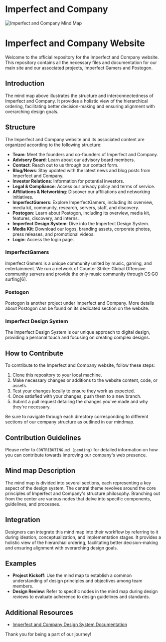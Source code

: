 # Imperfect and Company

![Imperfect and Company Mind Map](https://imperfectdesignsystem.com/assets/img/imperfectandcompany/mindmap/imperfect_and_company_mindmap.png)

# Imperfect and Company Website

Welcome to the official repository for the Imperfect and Company website. This repository contains all the necessary files and documentation for our main site and our associated projects, Imperfect Gamers and Postogon.

## Introduction
The mind map above illustrates the structure and interconnectedness of Imperfect and Company. It provides a holistic view of the hierarchical ordering, facilitating better decision-making and ensuring alignment with overarching design goals.

## Structure

The Imperfect and Company website and its associated content are organized according to the following structure:

- **Team**: Meet the founders and co-founders of Imperfect and Company.
- **Advisory Board**: Learn about our advisory board members.
- **Contact**: Reach out to us through our contact form.
- **Blog/News**: Stay updated with the latest news and blog posts from Imperfect and Company.
- **Investor Relations**: Information for potential investors.
- **Legal & Compliance**: Access our privacy policy and terms of service.
- **Affiliations & Networking**: Discover our affiliations and networking initiatives.
- **ImperfectGamers**: Explore ImperfectGamers, including its overview, media kit, community, research, servers, staff, and discovery.
- **Postogon**: Learn about Postogon, including its overview, media kit, features, discovery, and interns.
- **Imperfect Design System**: Dive into the Imperfect Design System.
- **Media Kit**: Download our logos, branding assets, corporate photos, press releases, and promotional videos.
- **Login**: Access the login page.

### ImperfectGamers

Imperfect Gamers is a unique community united by music, gaming, and entertainment. We run a network of Counter Strike: Global Offensive community servers and provide the only music community through CS:GO surfing[6].

### Postogon

Postogon is another project under Imperfect and Company. More details about Postogon can be found on its dedicated section on the website.

### Imperfect Design System

The Imperfect Design System is our unique approach to digital design, providing a personal touch and focusing on creating complex designs.

## How to Contribute

To contribute to the Imperfect and Company website, follow these steps:

1. Clone this repository to your local machine.
2. Make necessary changes or additions to the website content, code, or assets.
3. Test your changes locally to ensure they work as expected.
4. Once satisfied with your changes, push them to a new branch.
5. Submit a pull request detailing the changes you've made and why they're necessary.

Be sure to navigate through each directory corresponding to different sections of our company structure as outlined in our mindmap.

## Contribution Guidelines

Please refer to `CONTRIBUTING.md (pending)` for detailed information on how you can contribute towards improving our company's web presence.

## Mind map Description
The mind map is divided into several sections, each representing a key aspect of the design system. The central theme revolves around the core principles of Imperfect and Company's structure philosophy. Branching out from the center are various nodes that delve into specific components, guidelines, and processes.

## Integration
Designers can integrate this mind map into their workflow by referring to it during ideation, conceptualization, and implementation stages. It provides a holistic view of the hierarchial ordering, facilitating better decision-making and ensuring alignment with overarching design goals.

## Examples
- **Project Kickoff**: Use the mind map to establish a common understanding of design principles and objectives among team members.
- **Design Review**: Refer to specific nodes in the mind map during design reviews to evaluate adherence to design guidelines and standards.

## Additional Resources
- [Imperfect and Company Design System Documentation](https://imperfectdesignsystem.com)

Thank you for being a part of our journey!
